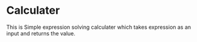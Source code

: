 # Calculater
This is Simple expression solving calculater which takes expression as an input and returns the value.
